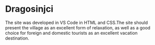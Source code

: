 # Dragosinjci
The site was developed in VS Code in HTML and CSS.The site should present the village as an excellent form of relaxation, as well as a good choice for foreign and domestic tourists as an excellent vacation destination.
